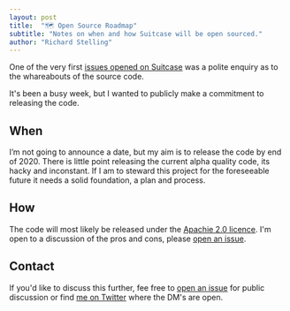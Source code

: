 ```yaml
---
layout: post
title:  "🗺 Open Source Roadmap"
subtitle: "Notes on when and how Suitcase will be open sourced."
author: "Richard Stelling"
---
```


One of the very first [issues opened on Suitcase](https://github.com/Impedimenta/Suitcase/issues/4) was a polite enquiry as to the whareabouts of the source code.

It's been a busy week, but I wanted to publicly make a commitment to releasing the code. 

## When

I’m not going to announce a date, but my aim is to release the code by end of 2020. There is little point releasing the current alpha quality code, its hacky and inconstant. If I am to steward this project for the foreseeable future it needs a solid foundation, a plan and process.

## How

The code will most likely be released under the [Apachie 2.0 licence](https://choosealicense.com/licenses/apache-2.0/). I'm open to a discussion of the pros and cons, please [open an issue](https://github.com/Impedimenta/Suitcase/issues).

## Contact

If you'd like to discuss this further, fee free to [open an issue](https://github.com/Impedimenta/Suitcase/issues) for public discussion or find [me on Twitter](https://twitter.com/rjstelling) where the DM's are open.
